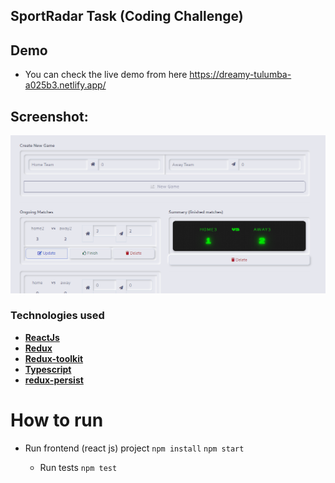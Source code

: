 
## SportRadar Task (Coding Challenge)


## Demo
- You can check the live demo from here https://dreamy-tulumba-a025b3.netlify.app/
## Screenshot:
![Screenshot](screenshot.png "sport radar")

### Technologies used
- **[ReactJs](https://reactjs.org/)**
- **[Redux](https://redux.js.org/)**
- **[Redux-toolkit](https://redux-toolkit.js.org/)**
- **[Typescript](https://www.typescriptlang.org/)**
- **[redux-persist](https://www.npmjs.com/package/redux-persist)**
  
  
# How to run 
- Run frontend (react js) project
  `npm install`
  `npm start`
  
  - Run tests
  `npm test`




 

 

 
